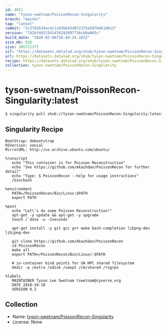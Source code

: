 ```yaml
---
id: 4051
name: "tyson-swetnam/PoissonRecon-Singularity"
branch: "master"
tag: "latest"
commit: "3c37d2b34ec4c1c83b643d0722f5a587b661d013"
version: "742bf4d51541d76292097736cb0a065c"
build_date: "2020-02-06T16:44:24.283Z"
size_mb: 918
size: 305721375
sif: "https://datasets.datalad.org/shub/tyson-swetnam/PoissonRecon-Singularity/latest/2020-02-06-3c37d2b3-742bf4d5/742bf4d51541d76292097736cb0a065c.simg"
url: https://datasets.datalad.org/shub/tyson-swetnam/PoissonRecon-Singularity/latest/2020-02-06-3c37d2b3-742bf4d5/
recipe: https://datasets.datalad.org/shub/tyson-swetnam/PoissonRecon-Singularity/latest/2020-02-06-3c37d2b3-742bf4d5/Singularity
collection: tyson-swetnam/PoissonRecon-Singularity
---
```


# tyson-swetnam/PoissonRecon-Singularity:latest

```bash
$ singularity pull shub://tyson-swetnam/PoissonRecon-Singularity:latest
```

## Singularity Recipe

```singularity
BootStrap: debootstrap
OSVersion: xenial
MirrorURL: http://us.archive.ubuntu.com/ubuntu/

%runscript
   echo "This container is for Poisson Reconstruction"
   echo "See https://github.com/mkazhdan/PoissonRecon for further detail"
   echo "Type: $ PoissonRecon --help for usage instructions"
   /bin/bash

%environment
   PATH=/PoissonRecon/Bin/Linux:$PATH
   export PATH

%post
   echo "Let\'s do some Poisson Reconstruction!"
   apt-get -y update && apt-get -y upgrade
   touch /`date -u -Iseconds`

   apt-get install -y git gcc g++ make bash-completion libpng-dev libjpeg-dev

   git clone https://github.com/mkazhdan/PoissonRecon
   cd PoissonRecon
   make all
   export PATH=/PoissonRecon/Bin/Linux/:$PATH

   # in-container bind points for UA HPC shared filesystem
   mkdir -p /extra /xdisk /uaopt /cm/shared /rsgrps

%labels
   MAINTAINER Tyson Lee Swetnam tswetnam@cyverse.org
   DATE 2018-10-10
   VERSION 0.2
```

## Collection

 - Name: [tyson-swetnam/PoissonRecon-Singularity](https://github.com/tyson-swetnam/PoissonRecon-Singularity)
 - License: None

